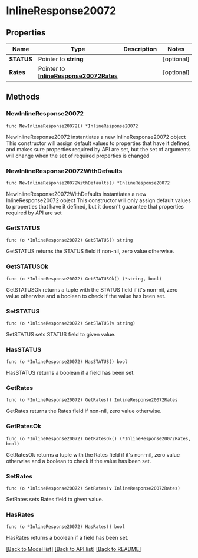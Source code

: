 # InlineResponse20072

## Properties

Name | Type | Description | Notes
------------ | ------------- | ------------- | -------------
**STATUS** | Pointer to **string** |  | [optional] 
**Rates** | Pointer to [**InlineResponse20072Rates**](inline_response_200_72_rates.md) |  | [optional] 

## Methods

### NewInlineResponse20072

`func NewInlineResponse20072() *InlineResponse20072`

NewInlineResponse20072 instantiates a new InlineResponse20072 object
This constructor will assign default values to properties that have it defined,
and makes sure properties required by API are set, but the set of arguments
will change when the set of required properties is changed

### NewInlineResponse20072WithDefaults

`func NewInlineResponse20072WithDefaults() *InlineResponse20072`

NewInlineResponse20072WithDefaults instantiates a new InlineResponse20072 object
This constructor will only assign default values to properties that have it defined,
but it doesn't guarantee that properties required by API are set

### GetSTATUS

`func (o *InlineResponse20072) GetSTATUS() string`

GetSTATUS returns the STATUS field if non-nil, zero value otherwise.

### GetSTATUSOk

`func (o *InlineResponse20072) GetSTATUSOk() (*string, bool)`

GetSTATUSOk returns a tuple with the STATUS field if it's non-nil, zero value otherwise
and a boolean to check if the value has been set.

### SetSTATUS

`func (o *InlineResponse20072) SetSTATUS(v string)`

SetSTATUS sets STATUS field to given value.

### HasSTATUS

`func (o *InlineResponse20072) HasSTATUS() bool`

HasSTATUS returns a boolean if a field has been set.

### GetRates

`func (o *InlineResponse20072) GetRates() InlineResponse20072Rates`

GetRates returns the Rates field if non-nil, zero value otherwise.

### GetRatesOk

`func (o *InlineResponse20072) GetRatesOk() (*InlineResponse20072Rates, bool)`

GetRatesOk returns a tuple with the Rates field if it's non-nil, zero value otherwise
and a boolean to check if the value has been set.

### SetRates

`func (o *InlineResponse20072) SetRates(v InlineResponse20072Rates)`

SetRates sets Rates field to given value.

### HasRates

`func (o *InlineResponse20072) HasRates() bool`

HasRates returns a boolean if a field has been set.


[[Back to Model list]](../README.md#documentation-for-models) [[Back to API list]](../README.md#documentation-for-api-endpoints) [[Back to README]](../README.md)


